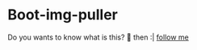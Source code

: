 # Boot-img-puller
Do you wants to know what is this? 🧐 then :| [follow me](https://gist.github.com/gitclone-url/a1f693b64d8f8701ec24477a2ccaab87)
